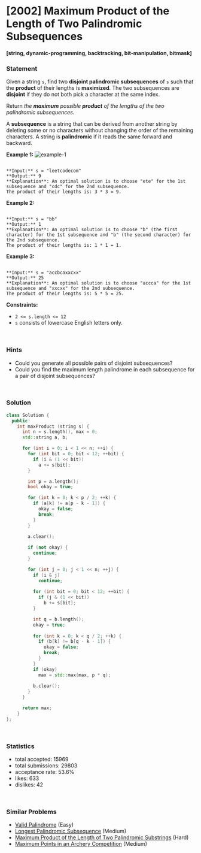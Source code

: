 # [2002] Maximum Product of the Length of Two Palindromic Subsequences

**[string, dynamic-programming, backtracking, bit-manipulation, bitmask]**

### Statement

Given a string `s`, find two **disjoint palindromic subsequences** of `s` such that the **product** of their lengths is **maximized**. The two subsequences are **disjoint** if they do not both pick a character at the same index.

Return *the **maximum** possible **product** of the lengths of the two palindromic subsequences*.

A **subsequence** is a string that can be derived from another string by deleting some or no characters without changing the order of the remaining characters. A string is **palindromic** if it reads the same forward and backward.


**Example 1:**
![example-1](https://assets.leetcode.com/uploads/2021/08/24/two-palindromic-subsequences.png)

```

**Input:** s = "leetcodecom"
**Output:** 9
**Explanation**: An optimal solution is to choose "ete" for the 1st subsequence and "cdc" for the 2nd subsequence.
The product of their lengths is: 3 * 3 = 9.

```

**Example 2:**

```

**Input:** s = "bb"
**Output:** 1
**Explanation**: An optimal solution is to choose "b" (the first character) for the 1st subsequence and "b" (the second character) for the 2nd subsequence.
The product of their lengths is: 1 * 1 = 1.

```

**Example 3:**

```

**Input:** s = "accbcaxxcxx"
**Output:** 25
**Explanation**: An optimal solution is to choose "accca" for the 1st subsequence and "xxcxx" for the 2nd subsequence.
The product of their lengths is: 5 * 5 = 25.

```

**Constraints:**
* `2 <= s.length <= 12`
* `s` consists of lowercase English letters only.


<br>

### Hints

- Could you generate all possible pairs of disjoint subsequences?
- Could you find the maximum length palindrome in each subsequence for a pair of disjoint subsequences?

<br>

### Solution

```cpp
class Solution {
  public:
    int maxProduct (string s) {
      int n = s.length(), max = 0;
      std::string a, b;

      for (int i = 0; i < 1 << n; ++i) {
        for (int bit = 0; bit < 12; ++bit) {
          if (i & (1 << bit))
            a += s[bit];
        }

        int p = a.length();
        bool okay = true;

        for (int k = 0; k < p / 2; ++k) {
          if (a[k] != a[p - k - 1]) {
            okay = false;
            break;
          }
        }

        a.clear();
        
        if (not okay) {
          continue;
        }

        for (int j = 0; j < 1 << n; ++j) {
          if (i & j)
            continue;
          
          for (int bit = 0; bit < 12; ++bit) {
            if (j & (1 << bit))
              b += s[bit];
          }

          int q = b.length();
          okay = true;
          
          for (int k = 0; k < q / 2; ++k) {
            if (b[k] != b[q - k - 1]) {
              okay = false;
              break;
            }
          }
          if (okay)
            max = std::max(max, p * q);
          
          b.clear();
        }
      }

      return max;
    }
};
```

<br>

### Statistics

- total accepted: 15969
- total submissions: 29803
- acceptance rate: 53.6%
- likes: 633
- dislikes: 42

<br>

### Similar Problems

- [Valid Palindrome](https://leetcode.com/problems/valid-palindrome) (Easy)
- [Longest Palindromic Subsequence](https://leetcode.com/problems/longest-palindromic-subsequence) (Medium)
- [Maximum Product of the Length of Two Palindromic Substrings](https://leetcode.com/problems/maximum-product-of-the-length-of-two-palindromic-substrings) (Hard)
- [Maximum Points in an Archery Competition](https://leetcode.com/problems/maximum-points-in-an-archery-competition) (Medium)
